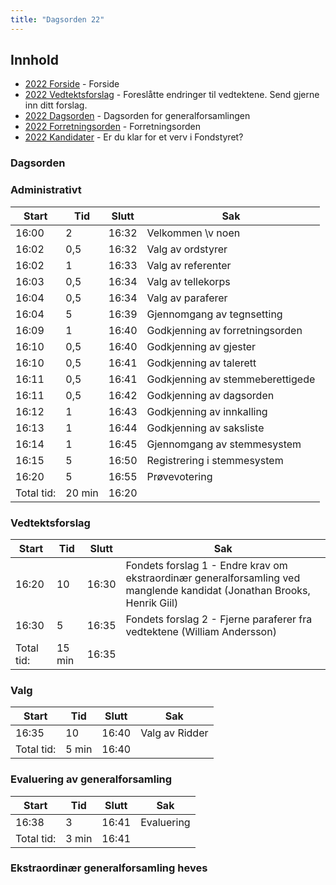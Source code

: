 ```yaml
---
title: "Dagsorden 22"
---
```


## Innhold
* [2022 Forside](/generalforsamlinger/2022-v-ekstraordinaer)   - Forside
* [2022 Vedtektsforslag](/generalforsamlinger/2022-v-ekstraordinaer/vedtekstforslag) - Foreslåtte endringer til vedtektene. Send gjerne inn ditt forslag.
* [2022 Dagsorden](/generalforsamlinger/2022-v-ekstraordinaer/dagsorden-22) - Dagsorden for generalforsamlingen
* [2022 Forretningsorden](/generalforsamlinger/2022-v-ekstraordinaer/forretningsorden-2022) - Forretningsorden
* [2022 Kandidater](/generalforsamlinger/2022-v-ekstraordinaer/valg) - Er du klar for et verv i Fondstyret? 

### Dagsorden 

### Administrativt
| Start  | Tid | Slutt | Sak                                     |
|--------|-----|-------|-----------------------------------------|
| 16:00  | 2   | 16:32 | Velkommen \v noen                              |
| 16:02  | 0,5 | 16:32 | Valg av ordstyrer                       |
| 16:02  | 1   | 16:33 | Valg av referenter                      |
| 16:03  | 0,5 | 16:34 | Valg av tellekorps                      |
| 16:04  | 0,5 | 16:34 | Valg av paraferer                       |
| 16:04  | 5   | 16:39 | Gjennomgang av tegnsetting              |
| 16:09  | 1   | 16:40 | Godkjenning av forretningsorden         |
| 16:10  | 0,5 | 16:40 | Godkjenning av gjester                  |
| 16:10  | 0,5 | 16:41 | Godkjenning av talerett                 |
| 16:11  | 0,5 | 16:41 | Godkjenning av stemmeberettigede        |
| 16:11  | 0,5 | 16:42 | Godkjenning av dagsorden                |
| 16:12  | 1   | 16:43 | Godkjenning av innkalling               |
| 16:13  | 1   | 16:44 | Godkjenning av saksliste                |
| 16:14  | 1   | 16:45 | Gjennomgang av stemmesystem             |
| 16:15  | 5   | 16:50 | Registrering i stemmesystem             |
| 16:20  | 5   | 16:55 | Prøvevotering                           |
| Total tid: | 20 min | 16:20 |


### Vedtektsforslag
| Start | Tid | Slutt | Sak |
|---|---|---|---|
| 16:20  | 10 | 16:30  |  Fondets forslag 1 - Endre krav om ekstraordinær generalforsamling ved manglende kandidat (Jonathan Brooks, Henrik Giil) |
| 16:30  | 5 | 16:35 | Fondets forslag 2 - Fjerne paraferer fra vedtektene (William Andersson) |
| Total tid: | 15 min | 16:35 |


### Valg
| Start | Tid | Slutt | Sak |
|---|---|---|---|
| 16:35 | 10 | 16:40 | Valg av Ridder |
| Total tid: | 5 min | 16:40 |

### Evaluering av generalforsamling
| Start | Tid | Slutt | Sak |
|---|---|---|---|
| 16:38 | 3 | 16:41 | Evaluering |
| Total tid: | 3 min | 16:41 |

### Ekstraordinær generalforsamling heves